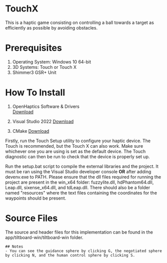 # TouchX
This is a haptic game consisting on controlling a ball towards a target as efficiently as possible by avoiding obstacles.

# Prerequisites

1. Operating System: Windows 10 64-bit
2. 3D Systems: Touch or Touch X
3. Shimmer3 GSR+ Unit

# How To Install

1. OpenHaptics Software & Drivers<br>
[Download](https://support.3dsystems.com/s/article/OpenHaptics-for-Windows-Developer-Edition-v35?language=en_US)<br>

2. Visual Studio 2022
[Download](https://visualstudio.microsoft.com/vs/)

3. CMake
[Download](https://cmake.org/)

Firstly, run the Touch Setup utility to configure your haptic device. The Touch is recommended, but the Touch X can also work. Make sure whichever one you are using is set as the default device. The Touch diagnostic can then be run to check that the device is properly set up.

Run the setup.bat script to compile the external libraries and the project. It must be ran using the Visual Studio developer console **OR** after adding devenv.exe to PATH.
Please ensure that the dll files required for running the project are present in the win_x64 folder: fuzzylite.dll, hdPhantom64.dll, Leap.dll, sixense_x64.dll, and tdLeap.dll. There should also be a folder named "resources" where the text files containing the coordinates for the waypoints should be present.

# Source Files
The source and header files for this implementation can be found in the app/tiltboard-win/tiltboard-win folder.


``` 
## Notes
- You can see the guidance sphere by clicking G, the negotiated sphere by clicking N, and the human control sphere by clicking S.

